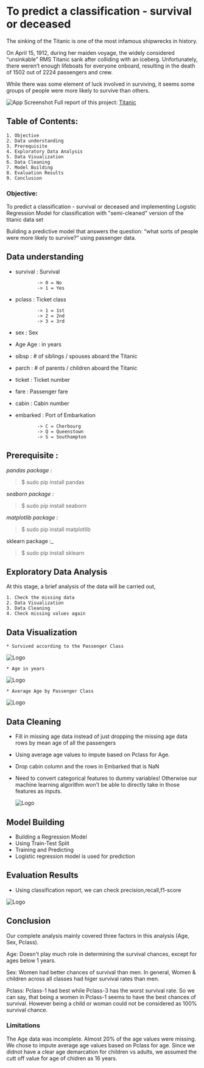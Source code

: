 # **To predict a classification - survival or deceased**

The sinking of the Titanic is one of the most infamous shipwrecks in history.

On April 15, 1912, during her maiden voyage, the widely considered “unsinkable” RMS Titanic sank after colliding with an iceberg. Unfortunately, there weren’t enough lifeboats for everyone onboard, resulting in the death of 1502 out of 2224 passengers and crew.

While there was some element of luck involved in surviving, it seems some groups of people were more likely to survive than others.




![App Screenshot](https://pngimg.com/uploads/titanic/titanic_PNG34.png)
Full report of this project: [Titanic](https://github.com/L-VinayKumar/Titanic_Analysis/tree/main/Titanic_analysis)

## Table of Contents:

    1. Objective
    2. Data understanding
    3. Prerequisite
    4. Exploratory Data Analysis
    5. Data Visualization
    6. Data Cleaning
    7. Model Building 
    8. Evaluation Results
    9. Conclusion


### Objective:
To predict a classification - survival or deceased and implementing Logistic Regression Model for classification with "semi-cleaned" version of the titanic data set

Building a predictive model that answers the question: “what sorts of people were more likely to survive?” using passenger data.
## Data understanding

* 	survival	:   Survival

                -> 0 = No
                -> 1 = Yes
*   pclass	 :     Ticket class

                -> 1 = 1st
                -> 2 = 2nd
                -> 3 = 3rd
*   sex	    :    Sex	
*   Age	Age  :   in years	
*   sibsp	 :   # of siblings / spouses aboard the Titanic	
*   parch	 :   # of parents / children aboard the Titanic	
*   ticket	 :   Ticket number	
*   fare	 :   Passenger fare	
*   cabin	 :   Cabin number	
*   embarked :	Port of Embarkation

                -> C = Cherbourg 
                -> Q = Queenstown
                -> S = Southampton
       




## Prerequisite :
_pandas package :_

> $ sudo pip install pandas

_seaborn package :_

> $ sudo pip install seaborn

_matplotlib package :_

> $ sudo pip install matplotlib

sklearn package :_

> $ sudo pip install sklearn


## Exploratory Data Analysis
At this stage, a brief analysis of the data will be carried out,

    1. Check the missing data
    2. Data Visualization
    3. Data Cleaning
    4. Check missing values again

## Data Visualization

    * Survived according to the Passenger Class
  ![Logo](https://github.com/L-VinayKumar/Titanic_Analysis/blob/main/Titanic_analysis/Survived_according_pclass.png?raw=true)

    * Age in years
  ![Logo](https://github.com/L-VinayKumar/Titanic_Analysis/blob/main/Titanic_analysis/Age_in_years.png?raw=true)

    * Average Age by Passenger Class
  ![Logo](https://github.com/L-VinayKumar/Titanic_Analysis/blob/main/Titanic_analysis/avg_age_pclass.png?raw=true)


## Data Cleaning

* Fill in missing age data instead of just dropping the missing age data rows by mean age of all the passengers
* Using average age values to impute based on Pclass for Age.
* Drop cabin column and the rows in Embarked that is NaN
* Need to convert categorical features to dummy variables! Otherwise our machine learning algorithm won't be able to directly take in those features as inputs.

  ![Logo](https://github.com/L-VinayKumar/Titanic_Analysis/blob/main/Titanic_analysis/data_clean.png?raw=true)

## Model Building

* Building a Regression Model
* Using Train-Test Split
* Training and Predicting
* Logistic regression model is used for prediction

## Evaluation Results

* Using classification report, we can check precision,recall,f1-score

![Logo](https://github.com/L-VinayKumar/Titanic_Analysis/blob/main/Titanic_analysis/Evaluation_results.PNG?raw=true)

## Conclusion

Our complete analysis mainly covered three factors in this analysis (Age, Sex, Pclass).

Age: Doesn't play much role in determining the survival chances, except for ages below 1 years.

Sex: Women had better chances of survival than men.
In general, Women & children across all classes had higer survival rates than men.

Pclass: Pclass-1 had best while Pclass-3 has the worst survival rate.
So we can say, that being a women in Pclass-1 seems to have the best chances of survival. However being a child or woman could not be considered as 100% survival chance.

### Limitations

The Age data was incomplete. Almost 20% of the age values were missing. We chose to impute average age values based on Pclass for age.
Since we didnot have a clear age demarcation for children vs adults, we assumed the cutt off value for age of chidren as 16 years.
